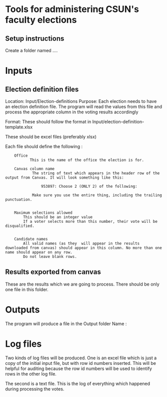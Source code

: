 # Tools for administering CSUN's faculty elections

## Setup instructions
Create a folder named ....

# Inputs

## Election definition files
Location: Input/Election-definitions
Purpose: Each election needs to have an election definition file. The program will read the values from this file and process the appropriate column in the voting results accordingly

Format: These should follow the format in Input/election-definition-template.xlsx

These should be excel files (preferably xlsx)

Each file should define the following :

        Office
        	   This is the name of the office the election is for.
        
        Canvas column name	
                The string of text which appears in the header row of the output from Canvas. It will look something like this: 
        
                    953897: Choose 2 (ONLY 2) of the following:
        
                Make sure you use the entire thing, including the trailing punctuation.

        
        Maximum selections allowed
        	This should be an integer value
        	If a voter selects more than this number, their vote will be disqualified.
        	
        
        Candidate names
            All valid names (as they  will appear in the results downloaded from canvas) should appear in this column. No more than one name should appear on any row.
            Do not leave blank rows.
       

## Results exported from canvas
These are the results which we are going to process. There should be only one file in this folder.


# Outputs
The program will produce a file in the Output folder
Name : 


# Log files
Two kinds of log files will be produced. 
One is an excel file which is just a copy of the initial input file, but
with row id numbers inserted. This will be helpful for auditing because
the row id numbers will be used to identify rows in the other log file.

The second is a text file. This is the log of everything which happened during
processing the votes.